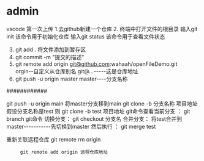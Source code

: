# admin
vscode  第一次上传
1.去github新建一个仓库
2. 终端中打开文件的根目录
   输入git init 该命令用于初始化仓库 
   输入git status  该命令用于查看文件状态
   
3. git add .     将文件添加到暂存区
4. git commit -m "提交的描述"
5. git remote add origin git@github.com:wahaah/openFileDemo.git      
                  orgin--自定义从仓库别名       git@...-----这是仓库地址
7. git push -u origin master              master----分支名称


############
<!-- 现在github  默认的分支是main -->
git push -u origin main            将master分支移到main
git clone -b 分支名称  项目地址
假设分支名称是test 则
git clone -b test 项目地址
 git命令查看当前分支  ：  git  branch
 git命令 切换分支：       git checkout 分支名
 合并分支：               将test合并到master-----------先切换到master  然后执行 ： git merge test
 
 
 重新关联远程仓库
         git remote rm origin 

         git remote add origin 远程仓库地址
 



